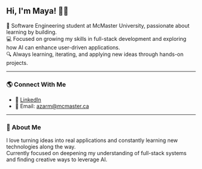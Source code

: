 ## Hi, I'm Maya! 🌟🚀

🎯 Software Engineering student at McMaster University, passionate about learning by building.  
💻 Focused on growing my skills in full-stack development and exploring how AI can enhance user-driven applications.  
🔍 Always learning, iterating, and applying new ideas through hands-on projects.

---

### 🌎 Connect With Me
- 💼 [LinkedIn](https://www.linkedin.com/in/maya-azar-bab457276/)
- 📧 Email: azarm@mcmaster.ca

---

### 🚀 About Me
I love turning ideas into real applications and constantly learning new technologies along the way.  
Currently focused on deepening my understanding of full-stack systems and finding creative ways to leverage AI.


